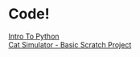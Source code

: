 # Code!
[Intro To Python](./introtopython.txt) </br>
[Cat Simulator - Basic Scratch Project](./CatSimulator.sb3)
